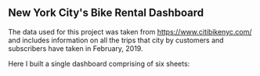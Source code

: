 ## New York City's Bike Rental Dashboard

The data used for this project was taken from https://www.citibikenyc.com/ and includes information on all the trips that city by customers and subscribers have taken in February, 2019.

Here I built a single dashboard comprising of six sheets:
